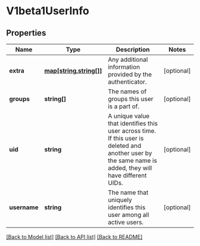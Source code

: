 # V1beta1UserInfo

## Properties
Name | Type | Description | Notes
------------ | ------------- | ------------- | -------------
**extra** | [**map[string,string[]]**](array.md) | Any additional information provided by the authenticator. | [optional] 
**groups** | **string[]** | The names of groups this user is a part of. | [optional] 
**uid** | **string** | A unique value that identifies this user across time. If this user is deleted and another user by the same name is added, they will have different UIDs. | [optional] 
**username** | **string** | The name that uniquely identifies this user among all active users. | [optional] 

[[Back to Model list]](../README.md#documentation-for-models) [[Back to API list]](../README.md#documentation-for-api-endpoints) [[Back to README]](../README.md)


